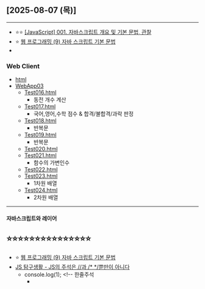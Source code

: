 ## [2025-08-07 (목)]
---
- ⭐⭐ [[JavaScript] 001. 자바스크립트 개요 및 기본 문법, 관찰](https://planet-c.tistory.com/59)
- ⭐ [웹 프로그래밍 (9) 자바 스크립트 기본 문법](https://polaris-a.tistory.com/53)
- []()
###  Web Client
 - [html](https://github.com/fullstack-flutter-dev-team/fullstack-flutter-dev/blob/main/WebStudy/HTML.md)
 - [WebApp03](https://github.com/fullstack-flutter-dev-team/fullstack-flutter-dev/blob/main/WebStudy/WebApp03)
   - [Test016.html](https://github.com/fullstack-flutter-dev-team/fullstack-flutter-dev/blob/main/WebStudy/WebApp03/WebContent/Test016.html)
     - 동전 개수 계산
   - [Test017.html](https://github.com/fullstack-flutter-dev-team/fullstack-flutter-dev/blob/main/WebStudy/WebApp03/WebContent/Test017.html)
     - 국어,영어,수학 점수 & 합격/불합격/과락 판정
   - [Test018.html](https://github.com/fullstack-flutter-dev-team/fullstack-flutter-dev/blob/main/WebStudy/WebApp03/WebContent/Test018.html)
     - 반복문
   - [Test019.html](https://github.com/fullstack-flutter-dev-team/fullstack-flutter-dev/blob/main/WebStudy/WebApp03/WebContent/Test019.html)
     - 반복문
   - [Test020.html](https://github.com/fullstack-flutter-dev-team/fullstack-flutter-dev/blob/main/WebStudy/WebApp03/WebContent/Test020.html)
   - [Test021.html](https://github.com/fullstack-flutter-dev-team/fullstack-flutter-dev/blob/main/WebStudy/WebApp03/WebContent/Test021.html)
     - 함수의 가변인수
   - [Test022.html](https://github.com/fullstack-flutter-dev-team/fullstack-flutter-dev/blob/main/WebStudy/WebApp03/WebContent/Test022.html)
   - [Test023.html](https://github.com/fullstack-flutter-dev-team/fullstack-flutter-dev/blob/main/WebStudy/WebApp03/WebContent/Test023.html)
     - 1차원 배열
   - [Test024.html](https://github.com/fullstack-flutter-dev-team/fullstack-flutter-dev/blob/main/WebStudy/WebApp03/WebContent/Test024.html)
     - 2차원 배열
---
#### 자바스크립트와 레이어

⭐⭐⭐⭐⭐⭐⭐⭐⭐⭐⭐⭐⭐⭐⭐
-------------------------------------
- ⭐ [웹 프로그래밍 (9) 자바 스크립트 기본 문법](https://polaris-a.tistory.com/53)
- [JS 탐구생활 - JS의 주석은 //과 /* */뿐만이 아니다](https://witch.work/ko/posts/javascript-various-comments)
  - console.log(1); <!-- 한줄주석
    - <!-- SingleLineCommentChars(option)
  - --> 한줄주석
- [[JS] DOM 객체와 요소노드](https://tomatobaconsoup.tistory.com/22)
- [[JavaScript] 노드(node)란? & 노드 종류와 관계, 노드 생성/추가/제거/복제하기!](https://coding-yesung.tistory.com/130)
- []()
- [JavaScript Tutorial](https://www.w3schools.com/js/default.asp)
- ⭐⭐ [웹프로그래밍](https://cafe.daum.net/dragonhci/kcwY)
- [1. 웹 개요와 실습 환경 구축](https://wonjin27.tistory.com/83)

### 테이블
- [HTML Tables](https://www.w3schools.com/html/html_tables.asp)
- [Core learning modules](https://developer.mozilla.org/en-US/docs/Learn_web_development/Core)  
###
###
###
###

- [시맨틱 태그(Semantic Tag)](https://lipcoder.tistory.com/498)
- [[HTML]웹 개요와 실습 환경 구축](https://glorypang.tistory.com/5)
- [1. 웹 개요와 실습 환경 구축](https://wonjin27.tistory.com/83)
- [3. CSS 선택자](https://wonjin27.tistory.com/85)
- []()